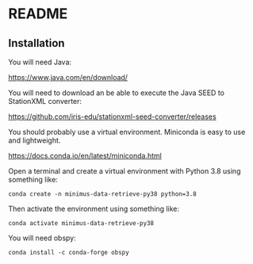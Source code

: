 # README #

## Installation

You will need Java:

https://www.java.com/en/download/

You will need to download an be able to execute the Java SEED to StationXML converter:

https://github.com/iris-edu/stationxml-seed-converter/releases

You should probably use a virtual environment. Miniconda is easy to use and lightweight.

https://docs.conda.io/en/latest/miniconda.html

Open a terminal and create a virtual environment with Python 3.8 using something like:

`conda create -n minimus-data-retrieve-py38 python=3.8`

Then activate the environment using something like:

`conda activate minimus-data-retrieve-py38`

You will need obspy:

`conda install -c conda-forge obspy`




